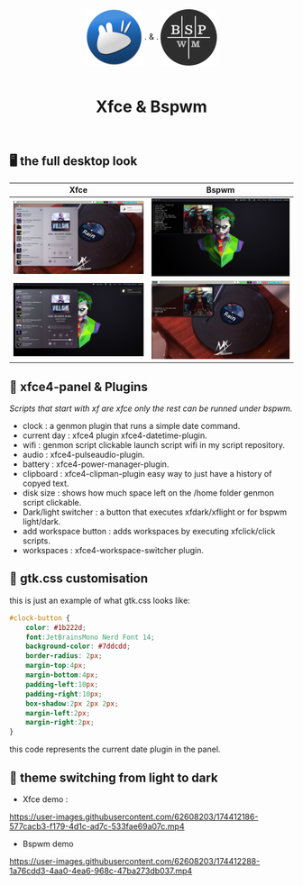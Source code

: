 <div align="center">
    <center align="center">
      <img src="https://github.com/m3ofer/Desktop-WM-project/blob/main/Assets/xubuntu.png" alt="Elementary" align="center">
       .
        &
        .
      <img src="https://github.com/m3ofer/Desktop-WM-project/blob/main/Assets/124.png" alt="Elementary" align="center">
    </center>
  <br>
  <h1 align="center"><center>Xfce & Bspwm</center></h1>
  <br>
</div>

## 🖥️ the full desktop look
| Xfce                                             | Bspwm                                             |
|:------------------------------------------------:|:-------------------------------------------------:|
| ![e](./Assets/xfce_light.png) 			       | ![@](./Assets/bspwm_dark.png)  			       |
| ![s](./Assets/xfce_dark.png)  			       | ![@](./Assets/bspwm_light.png) 			       |

## 🧩 xfce4-panel & Plugins
*Scripts that start with xf are xfce only the rest can be runned under bspwm.*
- clock       : a genmon plugin that runs a simple date command.
- current day : xfce4 plugin xfce4-datetime-plugin.
- wifi        : genmon script clickable launch script wifi in my script repository.
- audio       : xfce4-pulseaudio-plugin.
- battery     : xfce4-power-manager-plugin.
- clipboard   : xfce4-clipman-plugin easy way to just have a history of copyed text.
- disk size : shows how much space left on the /home folder genmon script clickable.
- Dark/light switcher : a button that executes xfdark/xflight or for bspwm light/dark.
- add workspace button : adds workspaces by executing xfclick/click scripts.
- workspaces : xfce4-workspace-switcher plugin.

## 🚧  gtk.css customisation
   this is just an example of what gtk.css looks like:
``` css
#clock-button {
    color: #1b222d;
    font:JetBrainsMono Nerd Font 14;
    background-color: #7ddcdd; 
    border-radius: 2px;
    margin-top:4px;
    margin-bottom:4px;
    padding-left:10px;
    padding-right:10px;
    box-shadow:2px 2px 2px;
    margin-left:2px;
    margin-right:2px;
}
```
this code represents the current date plugin in the panel.

## 🎨 theme switching from light to dark

- Xfce demo :

https://user-images.githubusercontent.com/62608203/174412186-577cacb3-f179-4d1c-ad7c-533fae69a07c.mp4

- Bspwm demo

https://user-images.githubusercontent.com/62608203/174412288-1a76cdd3-4aa0-4ea6-968c-47ba273db037.mp4

